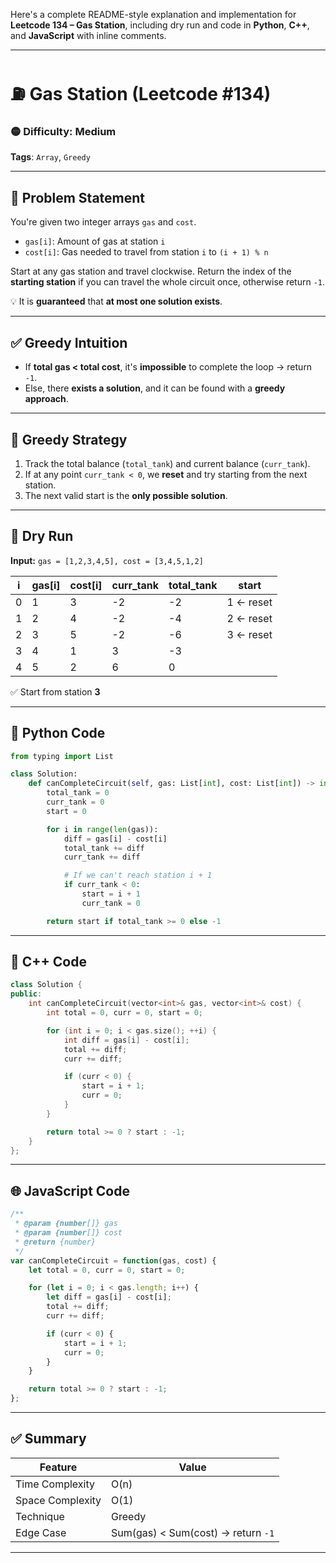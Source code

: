 Here's a complete README-style explanation and implementation for **Leetcode 134 – Gas Station**, including dry run and code in **Python**, **C++**, and **JavaScript** with inline comments.

---

# ⛽ Gas Station (Leetcode #134)

### 🟡 Difficulty: Medium

**Tags**: `Array`, `Greedy`

---

## 📘 Problem Statement

You're given two integer arrays `gas` and `cost`.

* `gas[i]`: Amount of gas at station `i`
* `cost[i]`: Gas needed to travel from station `i` to `(i + 1) % n`

Start at any gas station and travel clockwise.
Return the index of the **starting station** if you can travel the whole circuit once, otherwise return `-1`.

💡 It is **guaranteed** that **at most one solution exists**.

---

## ✅ Greedy Intuition

* If **total gas < total cost**, it's **impossible** to complete the loop → return `-1`.
* Else, there **exists a solution**, and it can be found with a **greedy approach**.

---

## 🧠 Greedy Strategy

1. Track the total balance (`total_tank`) and current balance (`curr_tank`).
2. If at any point `curr_tank < 0`, we **reset** and try starting from the next station.
3. The next valid start is the **only possible solution**.

---

## 🧪 Dry Run

**Input:** `gas = [1,2,3,4,5], cost = [3,4,5,1,2]`

| i | gas\[i] | cost\[i] | curr\_tank | total\_tank | start         |
| - | ------- | -------- | ---------- | ----------- | ------------- |
| 0 | 1       | 3        | -2         | -2          | 1     ← reset |
| 1 | 2       | 4        | -2         | -4          | 2     ← reset |
| 2 | 3       | 5        | -2         | -6          | 3     ← reset |
| 3 | 4       | 1        | 3          | -3          |               |
| 4 | 5       | 2        | 6          | 0           |               |

✅ Start from station **3**

---

## 🐍 Python Code

```python
from typing import List

class Solution:
    def canCompleteCircuit(self, gas: List[int], cost: List[int]) -> int:
        total_tank = 0
        curr_tank = 0
        start = 0

        for i in range(len(gas)):
            diff = gas[i] - cost[i]
            total_tank += diff
            curr_tank += diff

            # If we can't reach station i + 1
            if curr_tank < 0:
                start = i + 1
                curr_tank = 0

        return start if total_tank >= 0 else -1
```

---

## 💠 C++ Code

```cpp
class Solution {
public:
    int canCompleteCircuit(vector<int>& gas, vector<int>& cost) {
        int total = 0, curr = 0, start = 0;

        for (int i = 0; i < gas.size(); ++i) {
            int diff = gas[i] - cost[i];
            total += diff;
            curr += diff;

            if (curr < 0) {
                start = i + 1;
                curr = 0;
            }
        }

        return total >= 0 ? start : -1;
    }
};
```

---

## 🌐 JavaScript Code

```javascript
/**
 * @param {number[]} gas
 * @param {number[]} cost
 * @return {number}
 */
var canCompleteCircuit = function(gas, cost) {
    let total = 0, curr = 0, start = 0;

    for (let i = 0; i < gas.length; i++) {
        let diff = gas[i] - cost[i];
        total += diff;
        curr += diff;

        if (curr < 0) {
            start = i + 1;
            curr = 0;
        }
    }

    return total >= 0 ? start : -1;
};
```

---

## ✅ Summary

| Feature          | Value                              |
| ---------------- | ---------------------------------- |
| Time Complexity  | O(n)                               |
| Space Complexity | O(1)                               |
| Technique        | Greedy                             |
| Edge Case        | Sum(gas) < Sum(cost) → return `-1` |

---

